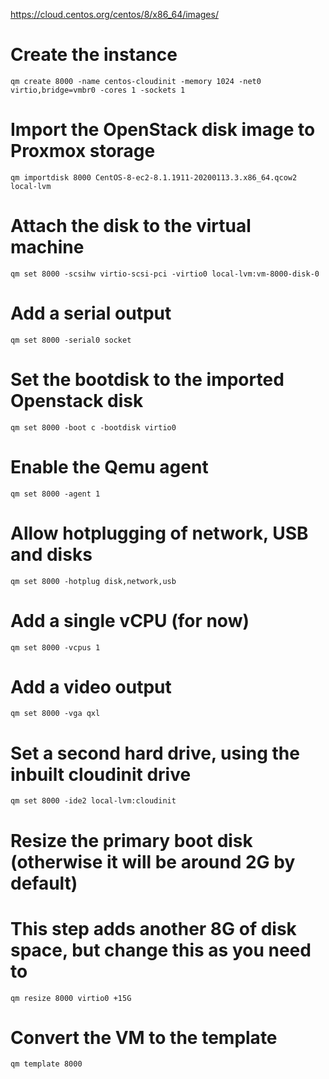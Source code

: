 https://cloud.centos.org/centos/8/x86_64/images/

# Create the instance
	qm create 8000 -name centos-cloudinit -memory 1024 -net0 virtio,bridge=vmbr0 -cores 1 -sockets 1

# Import the OpenStack disk image to Proxmox storage
	qm importdisk 8000 CentOS-8-ec2-8.1.1911-20200113.3.x86_64.qcow2 local-lvm

# Attach the disk to the virtual machine
	qm set 8000 -scsihw virtio-scsi-pci -virtio0 local-lvm:vm-8000-disk-0

# Add a serial output
	qm set 8000 -serial0 socket

# Set the bootdisk to the imported Openstack disk
	qm set 8000 -boot c -bootdisk virtio0

# Enable the Qemu agent
	qm set 8000 -agent 1

# Allow hotplugging of network, USB and disks
	qm set 8000 -hotplug disk,network,usb

# Add a single vCPU (for now)
	qm set 8000 -vcpus 1

# Add a video output
	qm set 8000 -vga qxl

# Set a second hard drive, using the inbuilt cloudinit drive
	qm set 8000 -ide2 local-lvm:cloudinit

# Resize the primary boot disk (otherwise it will be around 2G by default)
# This step adds another 8G of disk space, but change this as you need to
	qm resize 8000 virtio0 +15G

# Convert the VM to the template
	qm template 8000


